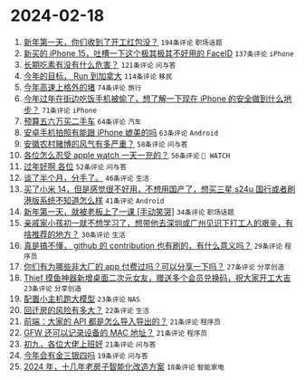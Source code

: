 # 2024-02-18

1. [新年第一天，你们收到了开工红包没？](https://www.v2ex.com/t/1016095) `194条评论` `职场话题`
1. [新买的 iPhone 15，吐槽一下这个极其极其不好用的 FaceID](https://www.v2ex.com/t/1016257) `137条评论` `iPhone`
1. [长期吃素有没有什么危害？](https://www.v2ex.com/t/1016135) `121条评论` `问与答`
1. [今年的目标， Run 到加拿大](https://www.v2ex.com/t/1016166) `114条评论` `移民`
1. [今年高速上格外的堵](https://www.v2ex.com/t/1016096) `74条评论` `旅行`
1. [今年过年在街边吃饭手机被偷了，想了解一下现在 iPhone 的安全做到什么地步？](https://www.v2ex.com/t/1016109) `71条评论` `iPhone`
1. [预算五六万买二手车](https://www.v2ex.com/t/1016167) `64条评论` `汽车`
1. [安卓手机拍照有能跟 iPhone 媲美的吗](https://www.v2ex.com/t/1016248) `63条评论` `Android`
1. [安徽农村赌博的风气有多严重？](https://www.v2ex.com/t/1016157) `58条评论` `问与答`
1. [各位怎么忍受 apple watch 一天一充的？](https://www.v2ex.com/t/1016281) `56条评论` ` WATCH`
1. [过年好啊 各位](https://www.v2ex.com/t/1016089) `52条评论` `问与答`
1. [谈了半个月，分手了。](https://www.v2ex.com/t/1016298) `46条评论` `生活`
1. [买了小米 14，但是感觉很不好用，不想用国产了，想买三星 s24u 国行或者刷港版系统不知道怎么样](https://www.v2ex.com/t/1016249) `41条评论` `Android`
1. [新年第一天，就被老板上了一课 [手动笑哭]](https://www.v2ex.com/t/1016302) `34条评论` `职场话题`
1. [亲戚家小孩初一就不想学习了，想带他去深圳或广州见识下打工人的艰辛，有啥推荐的地方？](https://www.v2ex.com/t/1016284) `30条评论` `生活`
1. [真是搞不懂， github 的 contribution 也有刷的，有什么意义吗？](https://www.v2ex.com/t/1016119) `29条评论` `程序员`
1. [你们有为哪些非大厂的 app 付费过吗？可以分享一下吗？](https://www.v2ex.com/t/1016297) `27条评论` `分享创造`
1. [Thief 摸鱼神器新增桌面二次元女友，赠送多个会员兑换码，祝大家开工大吉](https://www.v2ex.com/t/1016214) `23条评论` `分享创造`
1. [配置小主机跑大模型](https://www.v2ex.com/t/1016094) `23条评论` `NAS`
1. [回迁房的风险有多大？](https://www.v2ex.com/t/1016293) `22条评论` `生活`
1. [前端：大家的 API 都是怎么导入导出的？](https://www.v2ex.com/t/1016361) `21条评论` `程序员`
1. [GFW 还可以记录设备的 MAC 地址？](https://www.v2ex.com/t/1016253) `21条评论` `程序员`
1. [初九，各位大佬上班好](https://www.v2ex.com/t/1016093) `21条评论` `问与答`
1. [今年会有金三银四吗](https://www.v2ex.com/t/1016099) `19条评论` `问与答`
1. [2024 年，十几年老房子智能化改造方案](https://www.v2ex.com/t/1016156) `18条评论` `智能家电`
